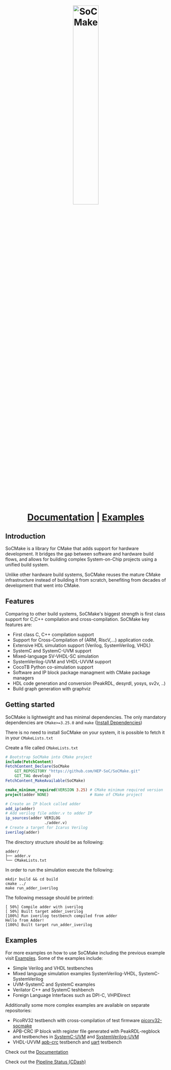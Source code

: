 <h1 align="center">
<img src="docs/static/img/SoCMakeLogo3.png" alt="SoCMake" width="40%">

  <a href="https://hep-soc.github.io/SoCMake/">Documentation</a> |
  <a href="https://github.com/HEP-SoC/SoCMake/tree/develop/examples">Examples</a>
</h1>


Introduction
------------

SoCMake is a library for CMake that adds support for hardware development.
It bridges the gap between software and hardware build flows, and allows for building complex System-on-Chip projects using a unified build system.

Unlike other hardware build systems, SoCMake reuses the mature CMake infrastructure instead of building it from scratch, benefiting from decades of development that went into CMake.

Features
--------

Comparing to other build systems, SoCMake's biggest strength is first class support for C,C++ compilation and cross-compilation.
SoCMake key features are:

* First class C, C++ compilation support
* Support for Cross-Compilation of (ARM, RiscV,...) application code.
* Extensive HDL simulation support (Verilog, SystemVerilog, VHDL)
* SystemC and SystemC-UVM support
* Mixed-language SV-VHDL-SC simulation
* SystemVerilog-UVM and VHDL-UVVM support
* CocoTB Python co-simulation support
* Software and IP block package managment with CMake package managers
* HDL code generation and conversion (PeakRDL, desyrdl, yosys, sv2v, ..)
* Build graph generation with graphviz


Getting started
---------------

SoCMake is lightweight and has minimal dependencies.
The only mandatory dependencies are `CMake>=3.25.0` and `make` ([Install Dependencies](https://hep-soc.github.io/SoCMake/docs/getting_started))

There is no need to install SoCMake on your system, it is possible to fetch it in your `CMakeLists.txt`

Create a file called `CMakeLists.txt`

```CMake
# Bootstrap SoCMake into CMake project
include(FetchContent)
FetchContent_Declare(SoCMake
    GIT_REPOSITORY "https://github.com/HEP-SoC/SoCMake.git"
    GIT_TAG develop)
FetchContent_MakeAvailable(SoCMake)

cmake_minimum_required(VERSION 3.25) # CMake minimum required version
project(adder NONE)                  # Name of CMake project

# Create an IP block called adder
add_ip(adder)  
# Add verilog file adder.v to adder IP
ip_sources(adder VERILOG
                 ./adder.v)
# Create a target for Icarus Verilog
iverilog(adder)
```

The directory structure should be as following:

```
adder/
├── adder.v
└── CMakeLists.txt
```

In order to run the simulation execute the following:
```
mkdir build && cd build
cmake ../
make run_adder_iverilog
```

The following message should be printed:

```
[ 50%] Compile adder with iverilog
[ 50%] Built target adder_iverilog
[100%] Run iverilog testbench compiled from adder
Hello from Adder!
[100%] Built target run_adder_iverilog
```

Examples
--------

For more examples on how to use SoCMake including the previous example visit [Examples](https://github.com/HEP-SoC/SoCMake/tree/develop/examples).
Some of the examples include:

* Simple Verilog and VHDL testbenches
* Mixed language simulation examples SystemVerilog-VHDL, SystemC-SystemVerilog
* UVM-SystemC and SystemC examples
* Verilator C++ and SystemC teshbench
* Foreign Language Interfaces such as DPI-C, VHPIDirect

Additionally some more complex examples are available on separate repositories:

* PicoRV32 testbench with cross-compilation of test firmware [picorv32-socmake](https://github.com/HEP-SoC/picorv32_socmake)
* APB-CRC IP block with register file generated with PeakRDL-regblock and testbenches in [SystemC-UVM](https://github.com/Risto97/apb_crc_uvm_socmake/tree/master/sc-uvm) and [SystemVerilog-UVM](https://github.com/Risto97/apb_crc_uvm_socmake/tree/master/sv-uvm)
* VHDL-UVVM [apb-crc](https://github.com/HEP-SoC/UVVM_SoCMake/tree/master/examples/apb_crc) testbench and [uart](https://github.com/HEP-SoC/UVVM_SoCMake/tree/master/examples/uart) testbench


Check out the [Documentation](https://hep-soc.github.io/SoCMake/)

Check out the [Pipeline Status (CDash)](https://my.cdash.org/index.php?project=SoCMake)
